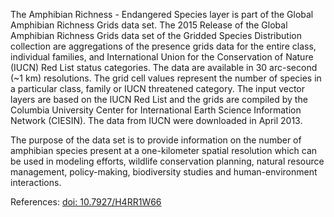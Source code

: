 The Amphibian Richness - Endangered Species layer is part of the Global Amphibian Richness Grids data set. The 2015 Release of the Global Amphibian Richness Grids data set of the Gridded Species Distribution collection are aggregations of the presence grids data for the entire class, individual families, and International Union for the Conservation of Nature (IUCN) Red List status categories. The data are available in 30 arc-second (~1 km) resolutions. The grid cell values represent the number of species in a particular class, family or IUCN threatened category. The input vector layers are based on the IUCN Red List and the grids are compiled by the Columbia University Center for International Earth Science Information Network (CIESIN). The data from IUCN were downloaded in April 2013.

The purpose of the data set is to provide information on the number of amphibian species present at a one-kilometer spatial resolution which can be used in modeling efforts, wildlife conservation planning, natural resource management, policy-making, biodiversity studies and human-environment interactions.

References: [doi: 10.7927/H4RR1W66](https://dx.doi.org/10.7927/H4RR1W66)
